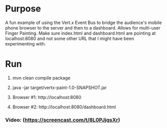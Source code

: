 # Purpose
A fun example of using the Vert.x Event Bus to bridge the audience's mobile phone browser to the server and then to a dashboard.  Allows for multi-user Finger Painting. Make sure index.html and dashboard.html are pointing at localhost:8080 and not some other URL that I might have been experimenting with.  

# Run
1) mvn clean compile package

2) java -jar target/vertx-paint-1.0-SNAPSHOT.jar

3) Browser #1: http://localhost:8080

4) Browser #2: http://localhost:8080/dashboard.html

### Video: (https://screencast.com/t/8L0PJjqsXr)
